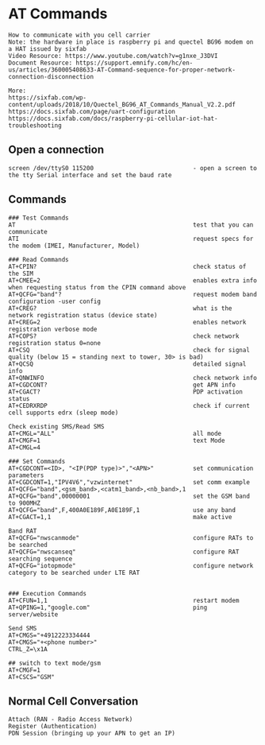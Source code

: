 # AT Commands

    How to communicate with you cell carrier
    Note: the hardware in place is raspberry pi and quectel BG96 modem on a HAT issued by sixfab 
    Video Resource: https://www.youtube.com/watch?v=g1nxe_J3DVI
    Document Resource: https://support.emnify.com/hc/en-us/articles/360005408633-AT-Command-sequence-for-proper-network-connection-disconnection
    
    More:
    https://sixfab.com/wp-content/uploads/2018/10/Quectel_BG96_AT_Commands_Manual_V2.2.pdf
    https://docs.sixfab.com/page/uart-configuration
    https://docs.sixfab.com/docs/raspberry-pi-cellular-iot-hat-troubleshooting
    
    
    
## Open a connection

    screen /dev/ttyS0 115200                            - open a screen to the tty Serial interface and set the baud rate
        
## Commands 
    
    ### Test Commands   
    AT                                                  test that you can communicate
    ATI                                                 request specs for the modem (IMEI, Manufacturer, Model)
        
    ### Read Commands   
    AT+CPIN?                                            check status of the SIM
    AT+CMEE=2                                           enables extra info when requesting status from the CPIN command above
    AT+QCFG="band"?                                     request modem band configuration -user config
    AT+CREG?                                            what is the network registration status (device state)
    AT+CREG=2                                           enables network registration verbose mode
    AT+COPS?                                            check network registration status 0=none
    AT+CSQ                                              check for signal quality (below 15 = standing next to tower, 30> is bad)
    AT+QCSQ                                             detailed signal info
    AT+QNWINFO                                          check network info
    AT+CGDCONT?                                         get APN info
    AT+CGACT?                                           PDP activation status
    AT+CEDRXRDP                                         check if current cell supports edrx (sleep mode)
        
    Check existing SMS/Read SMS 
    AT+CMGL="ALL"                                       all mode
    AT+CMGF=1                                           text Mode
    AT+CMGL=4   
        
    ### Set Commands
    AT+CGDCONT=<ID>, "<IP(PDP type)>","<APN>"           set communication parameters
    AT+CGDCONT=1,"IPV4V6","vzwinternet"                 set comm example
    AT+QCFG="band",<gsm_band>,<catm1_band>,<nb_band>,1  
    AT+QCFG="band",00000001                             set the GSM band to 900MHZ
    AT+QCFG="band",F,400A0E189F,A0E189F,1               use any band
    AT+CGACT=1,1                                        make active
        
    Band RAT    
    AT+QCFG="nwscanmode"                                configure RATs to be searched
    AT+QCFG="nwscanseq"                                 configure RAT searching sequence
    AT+QCFG="iotopmode"                                 configure network category to be searched under LTE RAT
        
        
    ### Execution Commands  
    AT+CFUN=1,1                                         restart modem
    AT+QPING=1,"google.com"                             ping server/website
        
    Send SMS
    AT+CMGS="+4912223334444
    AT+CMGS="+<phone number>"
    CTRL_Z=\x1A
    
    ## switch to text mode/gsm
    AT+CMGF=1
    AT+CSCS="GSM"

## Normal Cell Conversation

    Attach (RAN - Radio Access Network)
    Register (Authentication)
    PDN Session (bringing up your APN to get an IP) 